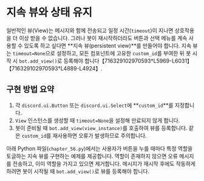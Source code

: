 # 지속 뷰와 상태 유지

일반적인 뷰(View)는 메시지와 함께 전송되고 일정 시간(`timeout`)이 지나면 상호작용을 더 이상 받을 수 없습니다. 그러나 봇이 재시작하더라도 버튼과 선택 메뉴를 계속 사용할 수 있도록 하고 싶다면 **지속 뷰(persistent view)**를 만들어야 합니다. 지속 뷰는 `timeout=None`으로 설정하고, 모든 컴포넌트에 고유한 `custom_id`를 부여한 뒤 봇 시작 시 `bot.add_view()`로 등록해야 합니다【716329102970593†L5969-L6031】【716329102970593†L4889-L4924】.

## 구현 방법 요약

1. 각 `discord.ui.Button` 또는 `discord.ui.Select`에 **`custom_id`**를 지정합니다.
2. `View` 인스턴스를 생성할 때 `timeout=None`을 설정해 만료되지 않게 합니다.
3. 봇이 준비될 때 `bot.add_view(view_instance)`를 호출하여 뷰를 등록합니다. 같은 `custom_id`를 재사용하면 오류가 발생하므로 주의합니다.

아래 Python 파일(`chapter_56.py`)에서는 사용자가 버튼을 누를 때마다 특정 역할을 토글하는 지속 뷰를 구현하는 예제를 제공합니다. 역할이 존재하지 않으면 오류 메시지를 전송하고, 이미 역할을 가지고 있으면 제거합니다. 메시지가 재시작 후에도 작동하게 하려면 봇이 시작될 때 `bot.add_view()`로 뷰를 등록해야 합니다.

